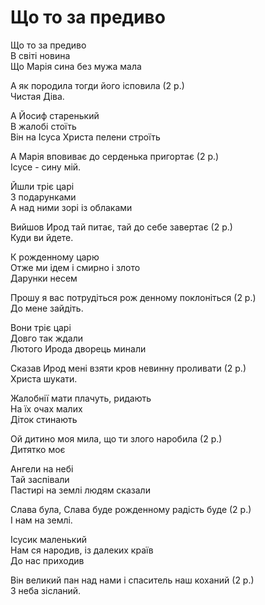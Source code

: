 Що то за предиво  
================================================================

Що то за предиво  
В світі новина  
Що Марія сина без мужа мала

А як породила тогди його ісповила (2 р.)  
Чистая Діва.

А Йосиф старенький  
В жалобі стоїть  
Він на Ісуса Христа пелени строїть

А Марія вповиває до серденька пригортає (2 p.)  
Ісусе - сину мій.

Йшли тріє царі  
З подарунками  
А над ними зорі із облаками

Вийшов Ирод тай питає, тай до себе завертає (2 р.)  
Куди ви йдете.

К рожденному царю  
Отже ми ідем і смирно і злото  
Дарунки несем

Прошу я вас потрудіться рож денному поклоніться (2 p.)  
До мене зайдіть.

Вони тріє царі  
Довго так ждали  
Лютого Ирода дворець минали

Сказав Ирод мені взяти кров невинну проливати (2 р.)  
Христа шукати.

Жалобнії мати плачуть, ридають  
На їх очах малих  
Діток стинають

Ой дитино моя мила, що ти злого наробила (2 р.)  
Дитятко моє

Ангели на небі  
Тай заспівали  
Пастирі на землі людям сказали

Слава була, Слава буде рожденному радість буде (2 р.)  
І нам на землі.

Ісусик маленький  
Нам ся народив, із далеких країв  
До нас приходив

Він великий пан над нами і спаситель наш коханий (2 р.)  
3 неба зісланий.
